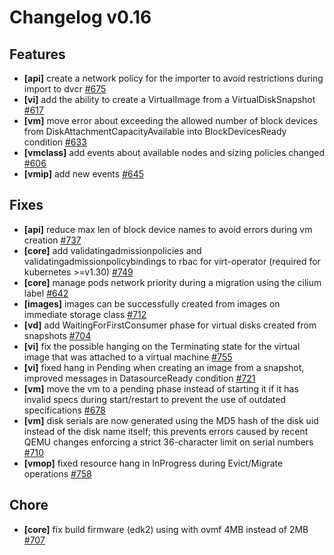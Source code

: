 # Changelog v0.16

## Features


 - **[api]** create a network policy for the importer to avoid restrictions during import to dvcr [#675](https://github.com/deckhouse/virtualization/pull/675)
 - **[vi]** add the ability to create a VirtualImage from a VirtualDiskSnapshot [#617](https://github.com/deckhouse/virtualization/pull/617)
 - **[vm]** move error about exceeding the allowed number of block devices from DiskAttachmentCapacityAvailable into BlockDevicesReady condition [#633](https://github.com/deckhouse/virtualization/pull/633)
 - **[vmclass]** add events about available nodes and sizing policies changed [#606](https://github.com/deckhouse/virtualization/pull/606)
 - **[vmip]** add new events [#645](https://github.com/deckhouse/virtualization/pull/645)

## Fixes


 - **[api]** reduce max len of block device names to avoid errors during vm creation [#737](https://github.com/deckhouse/virtualization/pull/737)
 - **[core]** add validatingadmissionpolicies and validatingadmissionpolicybindings to rbac for virt-operator (required for kubernetes >=v1.30) [#749](https://github.com/deckhouse/virtualization/pull/749)
 - **[core]** manage pods network priority during a migration using the cilium label [#642](https://github.com/deckhouse/virtualization/pull/642)
 - **[images]** images can be successfully created from images on immediate storage class [#712](https://github.com/deckhouse/virtualization/pull/712)
 - **[vd]** add WaitingForFirstConsumer phase for virtual disks created from snapshots [#704](https://github.com/deckhouse/virtualization/pull/704)
 - **[vi]** fix the possible hanging on the Terminating state for the virtual image that was attached to a virtual machine [#755](https://github.com/deckhouse/virtualization/pull/755)
 - **[vi]** fixed hang in Pending when creating an image from a snapshot, improved messages in DatasourceReady condition [#721](https://github.com/deckhouse/virtualization/pull/721)
 - **[vm]** move the vm to a pending phase instead of starting it if it has invalid specs during start/restart to prevent the use of outdated specifications [#678](https://github.com/deckhouse/virtualization/pull/678)
 - **[vm]** disk serials are now generated using the MD5 hash of the disk uid instead of the disk name itself; this prevents errors caused by recent QEMU changes enforcing a strict 36-character limit on serial numbers [#710](https://github.com/deckhouse/virtualization/pull/710)
 - **[vmop]** fixed resource hang in InProgress during Evict/Migrate operations [#758](https://github.com/deckhouse/virtualization/pull/758)

## Chore


 - **[core]** fix build firmware (edk2) using with ovmf 4MB instead of 2MB [#707](https://github.com/deckhouse/virtualization/pull/707)

